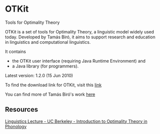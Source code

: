 # OTKit
Tools for Optimality Theory

OTKit is a set of tools for Optimality Theory, a linguistic model widely used today. Developed by Tamás Biró, it aims to support research and education in linguistics and computational linguistics.

It contains
* the OTKit user interface (requiring Java Runtime Environment) and
* a Java library (for programmers).

Latest version: 1.2.0 (15 Jun 2010)


To find the download link for OTKit, visit this [link](https://www.birot.hu/OTKit/)

You can find more of Tamás Biró's work [here](https://www.birot.hu/)

## Resources
[Linguistics Lecture - UC Berkeley - Introduction to Optimality Theory in Phonology](https://www.youtube.com/watch?v=G-Zy1f8EVDM)
